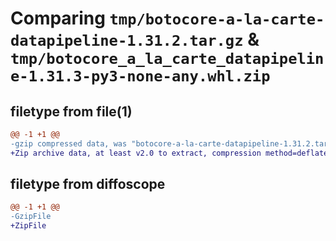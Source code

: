 # Comparing `tmp/botocore-a-la-carte-datapipeline-1.31.2.tar.gz` & `tmp/botocore_a_la_carte_datapipeline-1.31.3-py3-none-any.whl.zip`

## filetype from file(1)

```diff
@@ -1 +1 @@
-gzip compressed data, was "botocore-a-la-carte-datapipeline-1.31.2.tar", last modified: Wed Jul 12 01:44:28 2023, max compression
+Zip archive data, at least v2.0 to extract, compression method=deflate
```

## filetype from diffoscope

```diff
@@ -1 +1 @@
-GzipFile
+ZipFile
```

